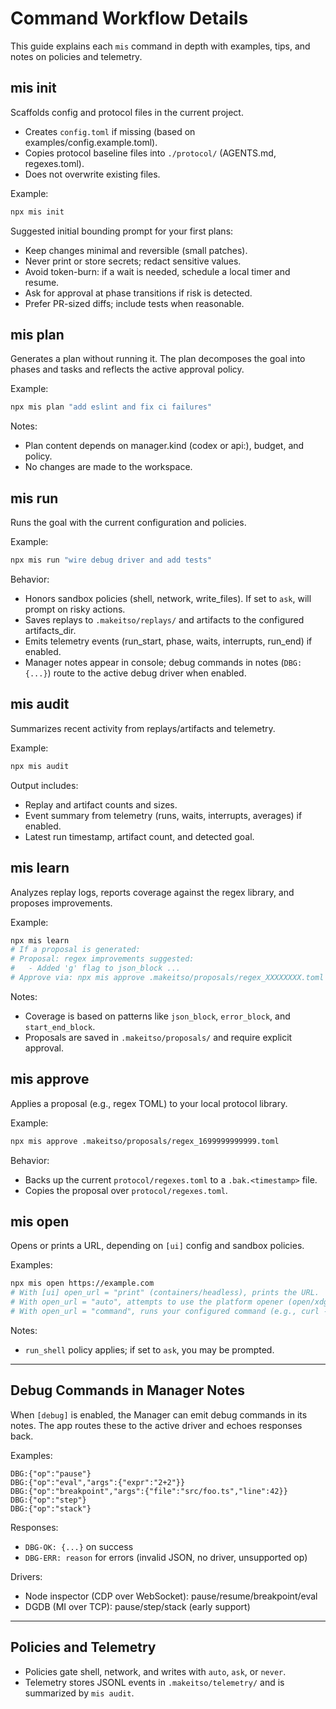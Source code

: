 # Command Workflow Details

This guide explains each `mis` command in depth with examples, tips, and notes on policies and telemetry.

## mis init
Scaffolds config and protocol files in the current project.

- Creates `config.toml` if missing (based on examples/config.example.toml).
- Copies protocol baseline files into `./protocol/` (AGENTS.md, regexes.toml).
- Does not overwrite existing files.

Example:
```bash
npx mis init
```

Suggested initial bounding prompt for your first plans:
- Keep changes minimal and reversible (small patches).
- Never print or store secrets; redact sensitive values.
- Avoid token-burn: if a wait is needed, schedule a local timer and resume.
- Ask for approval at phase transitions if risk is detected.
- Prefer PR-sized diffs; include tests when reasonable.

## mis plan <goal>
Generates a plan without running it. The plan decomposes the goal into phases and tasks and reflects the active approval policy.

Example:
```bash
npx mis plan "add eslint and fix ci failures"
```

Notes:
- Plan content depends on manager.kind (codex or api:<model>), budget, and policy.
- No changes are made to the workspace.

## mis run <goal>
Runs the goal with the current configuration and policies.

Example:
```bash
npx mis run "wire debug driver and add tests"
```

Behavior:
- Honors sandbox policies (shell, network, write_files). If set to `ask`, will prompt on risky actions.
- Saves replays to `.makeitso/replays/` and artifacts to the configured artifacts_dir.
- Emits telemetry events (run_start, phase, waits, interrupts, run_end) if enabled.
- Manager notes appear in console; debug commands in notes (`DBG:{...}`) route to the active debug driver when enabled.

## mis audit
Summarizes recent activity from replays/artifacts and telemetry.

Example:
```bash
npx mis audit
```

Output includes:
- Replay and artifact counts and sizes.
- Event summary from telemetry (runs, waits, interrupts, averages) if enabled.
- Latest run timestamp, artifact count, and detected goal.

## mis learn
Analyzes replay logs, reports coverage against the regex library, and proposes improvements.

Example:
```bash
npx mis learn
# If a proposal is generated:
# Proposal: regex improvements suggested:
#   - Added 'g' flag to json_block ...
# Approve via: npx mis approve .makeitso/proposals/regex_XXXXXXXX.toml
```

Notes:
- Coverage is based on patterns like `json_block`, `error_block`, and `start_end_block`.
- Proposals are saved in `.makeitso/proposals/` and require explicit approval.

## mis approve <file>
Applies a proposal (e.g., regex TOML) to your local protocol library.

Example:
```bash
npx mis approve .makeitso/proposals/regex_1699999999999.toml
```

Behavior:
- Backs up the current `protocol/regexes.toml` to a `.bak.<timestamp>` file.
- Copies the proposal over `protocol/regexes.toml`.

## mis open <url>
Opens or prints a URL, depending on `[ui]` config and sandbox policies.

Examples:
```bash
npx mis open https://example.com
# With [ui] open_url = "print" (containers/headless), prints the URL.
# With open_url = "auto", attempts to use the platform opener (open/xdg-open/start).
# With open_url = "command", runs your configured command (e.g., curl -I {url}).
```

Notes:
- `run_shell` policy applies; if set to `ask`, you may be prompted.

---

## Debug Commands in Manager Notes
When `[debug]` is enabled, the Manager can emit debug commands in its notes. The app routes these to the active driver and echoes responses back.

Examples:
```text
DBG:{"op":"pause"}
DBG:{"op":"eval","args":{"expr":"2+2"}}
DBG:{"op":"breakpoint","args":{"file":"src/foo.ts","line":42}}
DBG:{"op":"step"}
DBG:{"op":"stack"}
```

Responses:
- `DBG-OK: {...}` on success
- `DBG-ERR: reason` for errors (invalid JSON, no driver, unsupported op)

Drivers:
- Node inspector (CDP over WebSocket): pause/resume/breakpoint/eval
- DGDB (MI over TCP): pause/step/stack (early support)

---

## Policies and Telemetry
- Policies gate shell, network, and writes with `auto`, `ask`, or `never`.
- Telemetry stores JSONL events in `.makeitso/telemetry/` and is summarized by `mis audit`.

